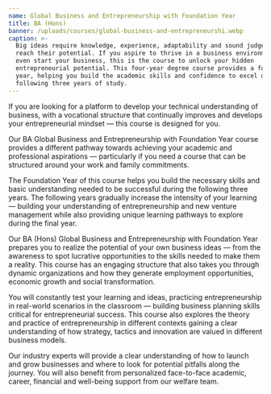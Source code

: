 ```yaml
---
name: Global Business and Entrepreneurship with Foundation Year
title: BA (Hons)
banner: /uploads/courses/global-business-and-entrepreneurshi.webp
caption: >-
  Big ideas require knowledge, experience, adaptability and sound judgement to
  reach their potential. If you aspire to thrive in a business environment or
  even start your business, this is the course to unlock your hidden
  entrepreneurial potential. This four-year degree course provides a foundation
  year, helping you build the academic skills and confidence to excel during the
  following three years of study.
---
```


If you are looking for a platform to develop your technical understanding of business, with a vocational structure that continually improves and develops your entrepreneurial mindset — this course is designed for you.

Our BA Global Business and Entrepreneurship with Foundation Year course provides a different pathway towards achieving your academic and professional aspirations — particularly if you need a course that can be structured around your work and family commitments.

The Foundation Year of this course helps you build the necessary skills and basic understanding needed to be successful during the following three years. The following years gradually increase the intensity of your learning — building your understanding of entrepreneurship and new venture management while also providing unique learning pathways to explore during the final year.

Our BA (Hons) Global Business and Entrepreneurship with Foundation Year prepares you to realize the potential of your own business ideas — from the awareness to spot lucrative opportunities to the skills needed to make them a reality. This course has an engaging structure that also takes you through dynamic organizations and how they generate employment opportunities, economic growth and social transformation.

You will constantly test your learning and ideas, practicing entrepreneurship in real-world scenarios in the classroom — building business planning skills critical for entrepreneurial success. This course also explores the theory and practice of entrepreneurship in different contexts gaining a clear understanding of how strategy, tactics and innovation are valued in different business models.

Our industry experts will provide a clear understanding of how to launch and grow businesses and where to look for potential pitfalls along the journey. You will also benefit from personalized face-to-face academic, career, financial and well-being support from our welfare team.
